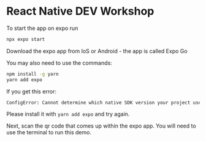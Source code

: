 # React Native DEV Workshop

To start the app on expo run

```bash
npx expo start
```

Download the expo app from IoS or Android - the app is called Expo Go

You may also need to use the commands:

```bash
npm install -g yarn
yarn add expo
```

If you get this error:

```bash
ConfigError: Cannot determine which native SDK version your project uses because the module expo is not installed.
```

Please install it with `yarn add expo` and try again.

Next, scan the qr code that comes up within the expo app. You will need to use the terminal to run this demo. 
